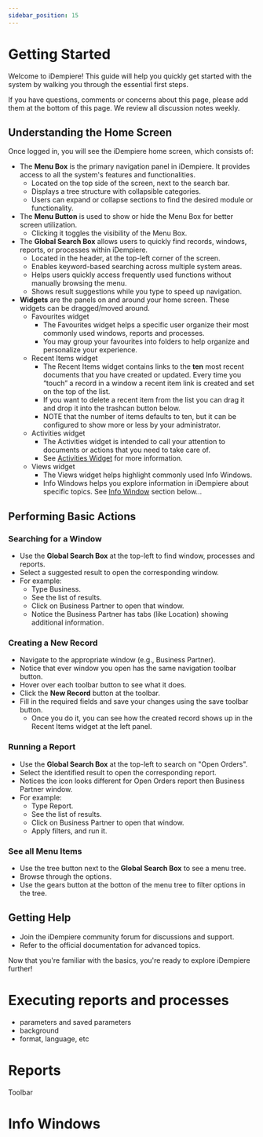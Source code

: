 ```yaml
---
sidebar_position: 15
---
```

# Getting Started

Welcome to iDempiere! This guide will help you quickly get started with the system by walking you through the essential first steps.

If you have questions, comments or concerns about this page, please add them at the bottom of this page. We review all discussion notes weekly.

## Understanding the Home Screen

Once logged in, you will see the iDempiere home screen, which consists of:

* The **Menu Box** is the primary navigation panel in iDempiere. It provides access to all the system's features and functionalities.  
  * Located on the top side of the screen, next to the search bar.  
  * Displays a tree structure with collapsible categories.  
  * Users can expand or collapse sections to find the desired module or functionality.  
* The **Menu Button** is used to show or hide the Menu Box for better screen utilization.  
  * Clicking it toggles the visibility of the Menu Box.  
* The **Global Search Box** allows users to quickly find records, windows, reports, or processes within iDempiere.  
  * Located in the header, at the top-left corner of the screen.  
  * Enables keyword-based searching across multiple system areas.  
  * Helps users quickly access frequently used functions without manually browsing the menu.  
  * Shows result suggestions while you type to speed up navigation.  
* **Widgets** are the panels on and around your home screen. These widgets can be dragged/moved around.
  * Favourites widget  
    * The Favourites widget helps a specific user organize their most commonly used windows, reports and processes.  
    * You may group your favourites into folders to help organize and personalize your experience.  
  * Recent Items widget  
    * The Recent Items widget contains links to the **ten** most recent documents that you have created or updated.  Every time you “touch” a record in a window a recent item link is created and set on the top of the list.  
    * If you want to delete a recent item from the list you can drag it and drop it into the trashcan button below.  
    * NOTE that the number of items defaults to ten, but it can be configured to show more or less by your administrator.  
  * Activities widget  
    * The Activities widget is intended to call your attention to documents or actions that you need to take care of.  
    * See [Activities Widget](#activities-widget) for more information.
  * Views widget  
    * The Views widget helps highlight commonly used Info Windows.  
    * Info Windows helps you explore information in iDempiere about specific topics. See [Info Window](#info-window) section below...

## Performing Basic Actions

### Searching for a Window

* Use the **Global Search Box** at the top-left to find window, processes and reports.
* Select a suggested result to open the corresponding window.
* For example:
  * Type Business.
  * See the list of results.
  * Click on Business Partner to open that window.
  * Notice the Business Partner has tabs (like Location) showing additional information.

### Creating a New Record

* Navigate to the appropriate window (e.g., Business Partner).
* Notice that ever window you open has the same navigation toolbar button.
* Hover over each toolbar button to see what it does.
* Click the **New Record** button at the toolbar.  
* Fill in the required fields and save your changes using the save toolbar button.  
  * Once you do it, you can see how the created record shows up in the Recent Items widget at the left panel.

### Running a Report

* Use the **Global Search Box** at the top-left to search on "Open Orders".
* Select the identified result to open the corresponding report.
* Notices the icon looks different for Open Orders report then Business Partner window.
* For example:
  * Type Report.
  * See the list of results.
  * Click on Business Partner to open that window.
  * Apply filters, and run it.

### See all Menu Items

* Use the tree button next to the **Global Search Box** to see a menu tree.
* Browse through the options.
* Use the gears button at the botton of the menu tree to filter options in the tree.

## Getting Help

* Join the iDempiere community forum for discussions and support.  
* Refer to the official documentation for advanced topics.

Now that you're familiar with the basics, you're ready to explore iDempiere further!

# Executing reports and processes

- parameters and saved parameters
- background
- format, language, etc

# Reports

Toolbar

# Info Windows
